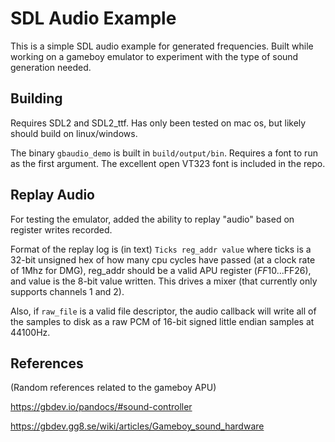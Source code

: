 SDL Audio Example
=================

This is a simple SDL audio example for generated frequencies. Built while working on a gameboy emulator to experiment with the type of sound generation needed.

## Building

Requires SDL2 and SDL2_ttf. Has only been tested on mac os, but likely should build on linux/windows.

The binary `gbaudio_demo` is built in `build/output/bin`. Requires a font to run as the first argument. The excellent open VT323 font is included in the repo.

## Replay Audio

For testing the emulator, added the ability to replay "audio" based on register writes recorded.

Format of the replay log is (in text) `Ticks reg_addr value` where ticks is a 32-bit unsigned hex of how many cpu cycles have passed (at a clock rate of 1Mhz for DMG), reg_addr should be a valid APU register ($FF10...$FF26), and value is the 8-bit value written. This drives a mixer (that currently only supports channels 1 and 2).

Also, if `raw_file` is a valid file descriptor, the audio callback will write all of the samples to disk as a raw PCM of 16-bit signed little endian samples at 44100Hz.

## References

(Random references related to the gameboy APU)

https://gbdev.io/pandocs/#sound-controller

https://gbdev.gg8.se/wiki/articles/Gameboy_sound_hardware
